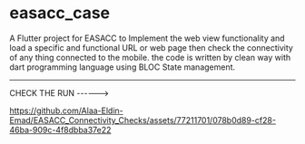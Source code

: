 # easacc_case

A Flutter project for EASACC to Implement the web view functionality and load a specific and functional URL or web page then check the connectivity of any thing connected to the mobile.
the code is written by clean way with dart programming language using BLOC State management.
________________________________________________________________________
CHECK THE RUN ------>
     


https://github.com/Alaa-Eldin-Emad/EASACC_Connectivity_Checks/assets/77211701/078b0d89-cf28-46ba-909c-4f8dbba37e22

